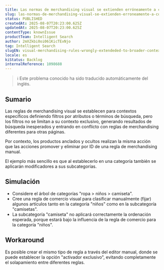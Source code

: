 ```yaml
---
title: Las normas de merchandising visual se extienden erróneamente a contextos más amplios
slug: las-normas-de-merchandising-visual-se-extienden-erroneamente-a-contextos-mas-amplios
status: PUBLISHED
createdAt: 2025-08-07T20:23:00.625Z
updatedAt: 2025-08-07T20:23:00.625Z
contentType: knownIssue
productTeam: Intelligent Search
author: 2mXZkbi0oi061KicTExNjo
tag: Intelligent Search
slugEN: visual-merchandising-rules-wrongly-extendeded-to-broader-contexts
locale: es
kiStatus: Backlog
internalReference: 1098688
---
```


>ℹ️ Este problema conocido ha sido traducido automáticamente del inglés.

## Sumario


Las reglas de merchandising visual se establecen para contextos específicos definiendo filtros por atributos o términos de búsqueda, pero los filtros no se limitan a su contexto exclusivo, generando resultados de búsqueda inesperados y entrando en conflicto con reglas de merchandising diferentes para otras páginas.

Por contexto, los productos anclados y ocultos realizan la misma acción que las acciones promover y eliminar por ID de una regla de merchandising manual.

El ejemplo más sencillo es que al establecerlo en una categoría también se aplicarán modificadores a sus subcategorías.

## Simulación



- Considere el árbol de categorías "ropa > niños > camiseta".
- Cree una regla de comercio visual para clasificar manualmente (fijar) algunos artículos tanto en la categoría "niños" como en la subcategoría "camisetas".
- La subcategoría "camiseta" no aplicará correctamente la ordenación esperada, porque estará bajo la influencia de la regla de comercio para la categoría "niños".

## Workaround


Es posible crear el mismo tipo de regla a través del editor manual, donde se puede establecer la opción "activador exclusivo", evitando completamente el solapamiento entre diferentes reglas.


